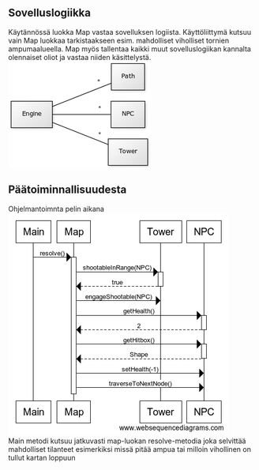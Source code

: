 ## Sovelluslogiikka
Käytännössä luokka Map vastaa sovelluksen logiista. 
Käyttöliittymä kutsuu vain Map luokkaa tarkistaakseen esim. mahdolliset viholliset tornien ampumaalueella.
Map myös tallentaa kaikki muut sovelluslogiikan kannalta olennaiset oliot ja vastaa niiden käsittelystä.  
![Kaaviokuva](https://github.com/jjjjm/otm-harjoitustyo/blob/master/dokumentaatio/kuvat/alustavakaavio.png)  
  
  
## Päätoiminnallisuudesta
Ohjelmantoimnta pelin aikana
![Sekvenssikuva](https://github.com/jjjjm/otm-harjoitustyo/blob/master/dokumentaatio/kuvat/sekvenssikaavio.png)  
Main metodi kutsuu jatkuvasti map-luokan resolve-metodia joka selvittää mahdolliset tilanteet esimerkiksi missä pitää ampua tai milloin vihollinen on tullut kartan loppuun
